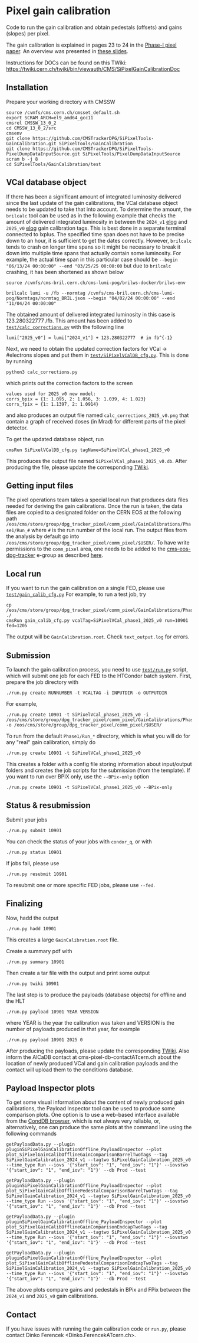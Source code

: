 # Pixel gain calibration

Code to run the gain calibration and obtain pedestals (offsets) and gains (slopes) per pixel.

The gain calibration is explained in pages 23 to 24 in the [Phase-I pixel paper](https://arxiv.org/pdf/2012.14304.pdf).
An overview was presented in [these slides](https://indico.cern.ch/event/1011744/#1-pixel-gain-calibration).

Instructions for DOCs can be found on this TWiki: https://twiki.cern.ch/twiki/bin/viewauth/CMS/SiPixelGainCalibrationDoc


## Installation
Prepare your working directory with CMSSW
```
source /cvmfs/cms.cern.ch/cmsset_default.sh
export SCRAM_ARCH=el9_amd64_gcc11
cmsrel CMSSW_13_0_2
cd CMSSW_13_0_2/src
cmsenv
git clone https://github.com/CMSTrackerDPG/SiPixelTools-GainCalibration.git SiPixelTools/GainCalibration
git clone https://github.com/CMSTrackerDPG/SiPixelTools-PixelDumpDataInputSource.git SiPixelTools/PixelDumpDataInputSource
scram b -j 8
cd SiPixelTools/GainCalibration/test
```

## VCal database object
If there has been a significant amount of integrated luminosity delivered since the last update of the gain calibrations, the VCal database object needs to be updated
to take that into account. To determine the amount, the `brilcalc` tool can be used as in the following example that checks the amount of delivered integrated
luminosity in between the `2024_v1` [elog](http://cmsonline.cern.ch/cms-elog/1219824) and `2025_v0` [elog](http://cmsonline.cern.ch/cms-elog/1253369) gain calibration
tags. This is best done in a separate terminal connected to lxplus. The specified time span does not have to be precise down to an hour, it is sufficient to get the
dates correctly. However, `brilcalc` tends to crash on longer time spans so it might be necessary to break it down into multiple time spans that actually contain
some luminosity. For example, the actual time span in this particular case should be `--begin "06/13/24 00:00:00" --end "03/25/25 00:00:00` but due to `brilcalc`
crashing, it has been shortened as shown below
```
source /cvmfs/cms-bril.cern.ch/cms-lumi-pog/brilws-docker/brilws-env

brilcalc lumi -u /fb --normtag /cvmfs/cms-bril.cern.ch/cms-lumi-pog/Normtags/normtag_BRIL.json --begin "04/02/24 00:00:00" --end "11/04/24 00:00:00"
```
The obtained amount of delivered integrated luminosity in this case is 123.280322777 /fb. This amount has been added to
[`test/calc_corrections.py`](test/calc_corrections.py) with the following line
```
lumi["2025_v0"] = lumi["2024_v1"] + 123.280322777  # in fb^{-1}
```
Next, we need to obtain the updated correction factors for VCal -> #electrons slopes and put them in [`test/SiPixelVCalDB_cfg.py`](test/SiPixelVCalDB_cfg.py). This is done by running
```
python3 calc_corrections.py
```
which prints out the correction factors to the screen
```
values used for 2025_v0 new model:
corrs_bpix = {1: 1.095, 2: 1.056, 3: 1.039, 4: 1.023}
corrs_fpix = {1: 1.1397, 2: 1.0914}
```
and also produces an output file named `calc_corrections_2025_v0.png` that contain a graph of received doses (in Mrad) for different parts of the pixel detector.

To get the updated database object, run
```
cmsRun SiPixelVCalDB_cfg.py tagName=SiPixelVCal_phase1_2025_v0
```
This produces the output file named `SiPixelVCal_phase1_2025_v0.db`. After producing the file, please update the corresponding [TWiki](https://twiki.cern.ch/twiki/bin/viewauth/CMS/SiPixelVCalHistory).


## Getting input files

The pixel operations team takes a special local run that produces data files needed for deriving the gain calibrations. Once the run is taken, the data files are copied to a designated folder on the CERN EOS at the following path `/eos/cms/store/group/dpg_tracker_pixel/comm_pixel/GainCalibrations/Phase1/Run_#` where `#` is the run number of the local run. The output files from the analysis by default go into `/eos/cms/store/group/dpg_tracker_pixel/comm_pixel/$USER/`. To have write permissions to the `comm_pixel` area, one needs to be added to the [cms-eos-dpg-tracker](https://e-groups.cern.ch/e-groups/Egroup.do?egroupName=cms-eos-dpg-tracker) e-group as described [here](https://twiki.cern.ch/twiki/bin/view/CMS/T2CHCERNEosTeams).


## Local run
If you want to run the gain calibration on a single FED, please use [`test/gain_calib_cfg.py`](test/gain_calib_cfg.py)
For example, to run a test job, try
```
cp /eos/cms/store/group/dpg_tracker_pixel/comm_pixel/GainCalibrations/Phase1/Run_10901/GainCalibration_1205_10901.dmp ./
cmsRun gain_calib_cfg.py vcalTag=SiPixelVCal_phase1_2025_v0 run=10901 fed=1205
```
The output will be `GainCalibration.root`. Check `text_output.log` for errors.


## Submission
To launch the gain calibration process, you need to use [`test/run.py`](test/run.py) script,
which will submit one job for each FED to the HTCondor batch system.
First, prepare the job directory with
```
./run.py create RUNNUMBER -t VCALTAG -i INPUTDIR -o OUTPUTDIR
```
For example,
```
./run.py create 10901 -t SiPixelVCal_phase1_2025_v0 -i /eos/cms/store/group/dpg_tracker_pixel/comm_pixel/GainCalibrations/Phase1/Run_10901 -o /eos/cms/store/group/dpg_tracker_pixel/comm_pixel/$USER/
```
To run from the default `Phase1/Run_*` directory, which is what you will do for any "real" gain calibration, simply do
```
./run.py create 10901 -t SiPixelVCal_phase1_2025_v0
```
This creates a folder with a config file storing information about input/output folders
and creates the job scripts for the submission (from the template).
If you want to run over BPIX only, use the `--BPix-only` option
```
./run.py create 10901 -t SiPixelVCal_phase1_2025_v0 --BPix-only
```

## Status & resubmission
Submit your jobs
```
./run.py submit 10901
```
You can check the status of your jobs with `condor_q`, or with
```
./run.py status 10901
```
If jobs fail, please use
```
./run.py resubmit 10901
```
To resubmit one or more specific FED jobs, please use `--fed`.


## Finalizing
Now, hadd the output
```
./run.py hadd 10901
```
This creates a large `GainCalibration.root` file.

Create a summary pdf with
```
./run.py summary 10901
```
Then create a tar file with the output and print some output
<!-- to be posted on the [TWiki](https://twiki.cern.ch/twiki/bin/viewauth/CMS/SiPixelGainCalibrationDoc) but is no longer actively done. -->
```
./run.py twiki 10901
```
The last step is to produce the payloads (database objects) for offline and the HLT
```
./run.py payload 10901 YEAR VERSION
```
where YEAR is the year the calibration was taken and VERSION is the number of payloads produced in that year, for example
```
./run.py payload 10901 2025 0
```
After producing the payloads, please update the corresponding [TWiki](https://twiki.cern.ch/twiki/bin/viewauth/CMS/SiPixelGainHistory). Also inform the AlCaDB
contact at cms-pixel-db-contactATcern.ch about the location of newly produced VCal and gain calibration payloads and the contact will upload them to
the conditions database.


## Payload Inspector plots

To get some visual information about the content of newly produced gain calibrations, the Payload Inspector tool can be used to produce some comparison plots. One option is to use a web-based interface available from the [CondDB browser](https://cms-conddb.cern.ch/cmsDbBrowser), which is not always very reliable, or, alternatively, one can produce the same plots at the command line using the following commands
```
getPayloadData.py --plugin pluginSiPixelGainCalibrationOffline_PayloadInspector --plot plot_SiPixelGainCalibOfflineGainComparisonBarrelTwoTags --tag SiPixelGainCalibration_2024_v1 --tagtwo SiPixelGainCalibration_2025_v0 --time_type Run --iovs '{"start_iov": "1", "end_iov": "1"}' --iovstwo '{"start_iov": "1", "end_iov": "1"}' --db Prod --test

getPayloadData.py --plugin pluginSiPixelGainCalibrationOffline_PayloadInspector --plot plot_SiPixelGainCalibOfflinePedestalComparisonBarrelTwoTags --tag SiPixelGainCalibration_2024_v1 --tagtwo SiPixelGainCalibration_2025_v0 --time_type Run --iovs '{"start_iov": "1", "end_iov": "1"}' --iovstwo '{"start_iov": "1", "end_iov": "1"}' --db Prod --test

getPayloadData.py --plugin pluginSiPixelGainCalibrationOffline_PayloadInspector --plot plot_SiPixelGainCalibOfflineGainComparisonEndcapTwoTags --tag SiPixelGainCalibration_2024_v1 --tagtwo SiPixelGainCalibration_2025_v0 --time_type Run --iovs '{"start_iov": "1", "end_iov": "1"}' --iovstwo '{"start_iov": "1", "end_iov": "1"}' --db Prod --test

getPayloadData.py --plugin pluginSiPixelGainCalibrationOffline_PayloadInspector --plot plot_SiPixelGainCalibOfflinePedestalComparisonEndcapTwoTags --tag SiPixelGainCalibration_2024_v1 --tagtwo SiPixelGainCalibration_2025_v0 --time_type Run --iovs '{"start_iov": "1", "end_iov": "1"}' --iovstwo '{"start_iov": "1", "end_iov": "1"}' --db Prod --test
```
The above plots compare gains and pedestals in BPix and FPix between the `2024_v1` and `2025_v0` gain calibrations.


## Contact
If you have issues with running the gain calibration code or `run.py`, please contact
Dinko Ferencek <Dinko.FerencekATcern.ch>.

